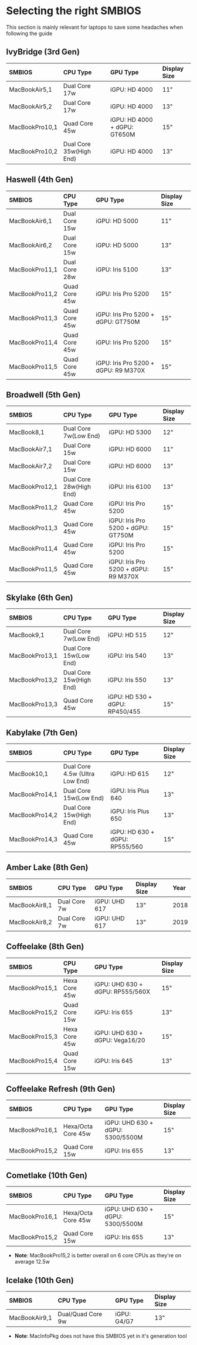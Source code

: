 # Selecting the right SMBIOS

This section is mainly relevant for laptops to save some headaches when following the guide

## IvyBridge (3rd Gen)

| SMBIOS | CPU Type | GPU Type | Display Size |
| :--- | :--- | :--- | :--- |
| MacBookAir5,1 | Dual Core 17w | iGPU: HD 4000 | 11" |
| MacBookAir5,2 | Dual Core 17w | iGPU: HD 4000 | 13" |
| MacBookPro10,1 | Quad Core 45w | iGPU: HD 4000 + dGPU: GT650M | 15" |
| MacBookPro10,2 | Dual Core 35w(High End) | iGPU: HD 4000 | 13" |

## Haswell (4th Gen)

| SMBIOS | CPU Type | GPU Type | Display Size |
| :--- | :--- | :--- | :--- |
| MacBookAir6,1 | Dual Core 15w | iGPU: HD 5000 | 11" |
| MacBookAir6,2 | Dual Core 15w | iGPU: HD 5000 | 13" |
| MacBookPro11,1 | Dual Core 28w | iGPU: Iris 5100 | 13" |
| MacBookPro11,2 | Quad Core 45w | iGPU: Iris Pro 5200 | 15" |
| MacBookPro11,3 | Quad Core 45w | iGPU: Iris Pro 5200 + dGPU: GT750M | 15" |
| MacBookPro11,4 | Quad Core 45w | iGPU: Iris Pro 5200 | 15" |
| MacBookPro11,5 | Quad Core 45w | iGPU: Iris Pro 5200 + dGPU: R9 M370X | 15" |

## Broadwell (5th Gen)

| SMBIOS | CPU Type | GPU Type | Display Size |
| :--- | :--- | :--- | :--- |
| MacBook8,1 | Dual Core 7w(Low End) | iGPU: HD 5300 | 12" |
| MacBookAir7,1 | Dual Core 15w | iGPU: HD 6000 | 11" |
| MacBookAir7,2 | Dual Core 15w | iGPU: HD 6000 | 13" |
| MacBookPro12,1 | Dual Core 28w(High End) | iGPU: Iris 6100 | 13" |
| MacBookPro11,2 | Quad Core 45w | iGPU: Iris Pro 5200 | 15" |
| MacBookPro11,3 | Quad Core 45w | iGPU: Iris Pro 5200 + dGPU: GT750M | 15" |
| MacBookPro11,4 | Quad Core 45w | iGPU: Iris Pro 5200 | 15" |
| MacBookPro11,5 | Quad Core 45w | iGPU: Iris Pro 5200 + dGPU: R9 M370X | 15" |

## Skylake (6th Gen)

| SMBIOS | CPU Type | GPU Type | Display Size |
| :--- | :--- | :--- | :--- |
| MacBook9,1 | Dual Core 7w(Low End) | iGPU: HD 515 | 12" |
| MacBookPro13,1 | Dual Core 15w(Low End) | iGPU: Iris 540 | 13" |
| MacBookPro13,2 | Dual Core 15w(High End) | iGPU: Iris 550 | 13" |
| MacBookPro13,3 | Quad Core 45w | iGPU: HD 530 + dGPU: RP450/455 | 15" |

## Kabylake (7th Gen)

| SMBIOS | CPU Type | GPU Type | Display Size |
| :--- | :--- | :--- | :--- |
| MacBook10,1 | Dual Core 4.5w (Ultra Low End) | iGPU: HD 615 | 12" |
| MacBookPro14,1 | Dual Core 15w(Low End) | iGPU: Iris Plus 640 | 13" |
| MacBookPro14,2 | Dual Core 15w(High End) | iGPU: Iris Plus 650 | 13" |
| MacBookPro14,3 | Quad Core 45w | iGPU: HD 630 + dGPU: RP555/560 | 15" |

## Amber Lake (8th Gen)

| SMBIOS | CPU Type | GPU Type | Display Size | Year |
| :--- | :--- | :--- | :--- | :--- |
| MacBookAir8,1 | Dual Core 7w | iGPU: UHD 617 | 13" | 2018 |
| MacBookAir8,2 | Dual Core 7w | iGPU: UHD 617 | 13" | 2019 |

## Coffeelake (8th Gen)

| SMBIOS | CPU Type | GPU Type | Display Size |
| :--- | :--- | :--- | :--- |
| MacBookPro15,1 | Hexa Core 45w | iGPU: UHD 630 + dGPU: RP555/560X | 15" |
| MacBookPro15,2 | Quad Core 15w | iGPU: Iris 655 | 13" |
| MacBookPro15,3 | Hexa Core 45w | iGPU: UHD 630 + dGPU: Vega16/20 | 15" |
| MacBookPro15,4 | Quad Core 15w | iGPU: Iris 645 | 13" |

## Coffeelake Refresh (9th Gen)


| SMBIOS | CPU Type | GPU Type | Display Size |
| :--- | :--- | :--- | :--- |
| MacBookPro16,1 | Hexa/Octa Core 45w | iGPU: UHD 630 + dGPU: 5300/5500M | 15" |
| MacBookPro15,2 | Quad Core 15w | iGPU: Iris 655 | 13" |

## Cometlake (10th Gen)

| SMBIOS | CPU Type | GPU Type | Display Size |
| :--- | :--- | :--- | :--- |
| MacBookPro16,1 | Hexa/Octa Core 45w | iGPU: UHD 630 + dGPU: 5300/5500M | 15" |
| MacBookPro15,2 | Quad Core 15w | iGPU: Iris 655 | 13" |

* **Note**: MacBookPro15,2 is better overall on 6 core CPUs as they're on average 12.5w

## Icelake (10th Gen)

| SMBIOS | CPU Type | GPU Type | Display Size |
| :--- | :--- | :--- | :--- |
| MacBookAir9,1 | Dual/Quad Core 9w | iGPU: G4/G7 | 13" |

* **Note**: MacInfoPkg does not have this SMBIOS yet in it's generation tool

